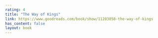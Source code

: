 ```yaml
---
rating: 4
title: "The Way of Kings"
link: https://www.goodreads.com/book/show/11203858-the-way-of-kings
has_content: false
layout: book
---
```

